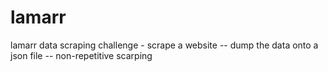 # lamarr
lamarr data scraping challenge - scrape a website -- dump the data onto a json file -- non-repetitive scarping
